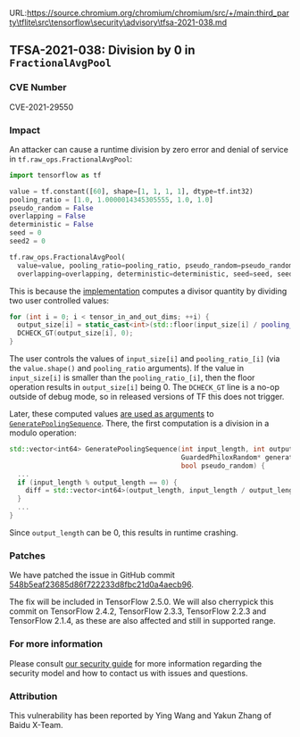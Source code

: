 URL:https://source.chromium.org/chromium/chromium/src/+/main:third_party\tflite\src\tensorflow\security\advisory\tfsa-2021-038.md
## TFSA-2021-038: Division by 0 in `FractionalAvgPool`

### CVE Number
CVE-2021-29550

### Impact
An attacker can cause a runtime division by zero error and denial of service in
`tf.raw_ops.FractionalAvgPool`:

```python
import tensorflow as tf

value = tf.constant([60], shape=[1, 1, 1, 1], dtype=tf.int32)
pooling_ratio = [1.0, 1.0000014345305555, 1.0, 1.0]
pseudo_random = False
overlapping = False
deterministic = False
seed = 0
seed2 = 0

tf.raw_ops.FractionalAvgPool(
  value=value, pooling_ratio=pooling_ratio, pseudo_random=pseudo_random,
  overlapping=overlapping, deterministic=deterministic, seed=seed, seed2=seed2)
```

This is because the
[implementation](https://github.com/tensorflow/tensorflow/blob/acc8ee69f5f46f92a3f1f11230f49c6ac266f10c/tensorflow/core/kernels/fractional_avg_pool_op.cc#L85-L89)
computes a divisor quantity by dividing two user controlled values:

```cc
for (int i = 0; i < tensor_in_and_out_dims; ++i) {
  output_size[i] = static_cast<int>(std::floor(input_size[i] / pooling_ratio_[i]));
  DCHECK_GT(output_size[i], 0);
}
```

The user controls the values of `input_size[i]` and `pooling_ratio_[i]` (via the
`value.shape()` and `pooling_ratio` arguments). If the value in `input_size[i]`
is smaller than the `pooling_ratio_[i]`, then the floor operation results in
`output_size[i]` being 0. The `DCHECK_GT` line is a no-op outside of debug mode,
so in released versions of TF this does not trigger.

Later, these computed values [are used as
arguments](https://github.com/tensorflow/tensorflow/blob/acc8ee69f5f46f92a3f1f11230f49c6ac266f10c/tensorflow/core/kernels/fractional_avg_pool_op.cc#L96-L99)
to
[`GeneratePoolingSequence`](https://github.com/tensorflow/tensorflow/blob/acc8ee69f5f46f92a3f1f11230f49c6ac266f10c/tensorflow/core/kernels/fractional_pool_common.cc#L100-L108).
There, the first computation is a division in a modulo operation:

```cc
std::vector<int64> GeneratePoolingSequence(int input_length, int output_length,
                                           GuardedPhiloxRandom* generator,
                                           bool pseudo_random) {
  ...
  if (input_length % output_length == 0) {
    diff = std::vector<int64>(output_length, input_length / output_length);
  }
  ...
}
```

Since `output_length` can be 0, this results in runtime crashing.

### Patches
We have patched the issue in GitHub commit
[548b5eaf23685d86f722233d8fbc21d0a4aecb96](https://github.com/tensorflow/tensorflow/commit/548b5eaf23685d86f722233d8fbc21d0a4aecb96).

The fix will be included in TensorFlow 2.5.0. We will also cherrypick this
commit on TensorFlow 2.4.2, TensorFlow 2.3.3, TensorFlow 2.2.3 and TensorFlow
2.1.4, as these are also affected and still in supported range.

### For more information
Please consult [our security
guide](https://github.com/tensorflow/tensorflow/blob/master/SECURITY.md) for
more information regarding the security model and how to contact us with issues
and questions.

### Attribution
This vulnerability has been reported by Ying Wang and Yakun Zhang of Baidu
X-Team.
